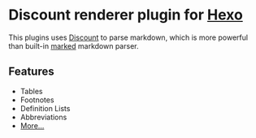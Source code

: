 # Discount renderer plugin for [Hexo]

This plugins uses [Discount] to parse markdown, which is more powerful than built-in [marked] markdown parser.

## Features

- Tables
- Footnotes
- Definition Lists
- Abbreviations
- [More…](http://www.pell.portland.or.us/~orc/Code/discount)

[Hexo]: http://zespia.tw/hexo
[Discount]: http://www.pell.portland.or.us/~orc/Code/discount/
[marked]: https://github.com/chjj/marked